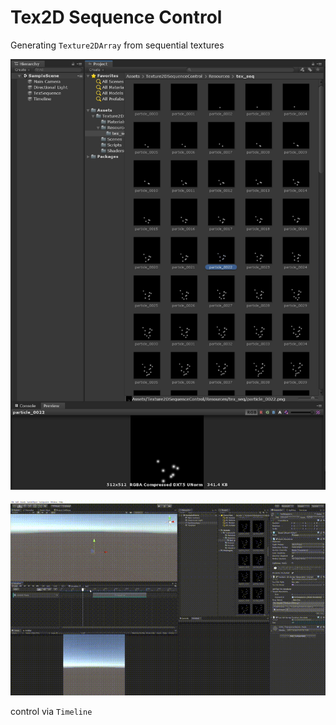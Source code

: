 # Tex2D Sequence Control

Generating `Texture2DArray` from sequential textures

![sequential](sequential_textures.jpg)

![timeline](tex2d_seq.gif)

control via `Timeline`
